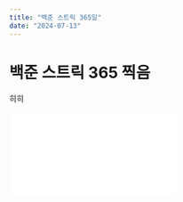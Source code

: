 ```yaml
---
title: "백준 스트릭 365일"
date: "2024-07-13"
---
```




# 백준 스트릭 365 찍음

히히

![](../img/20250713boj365.img)